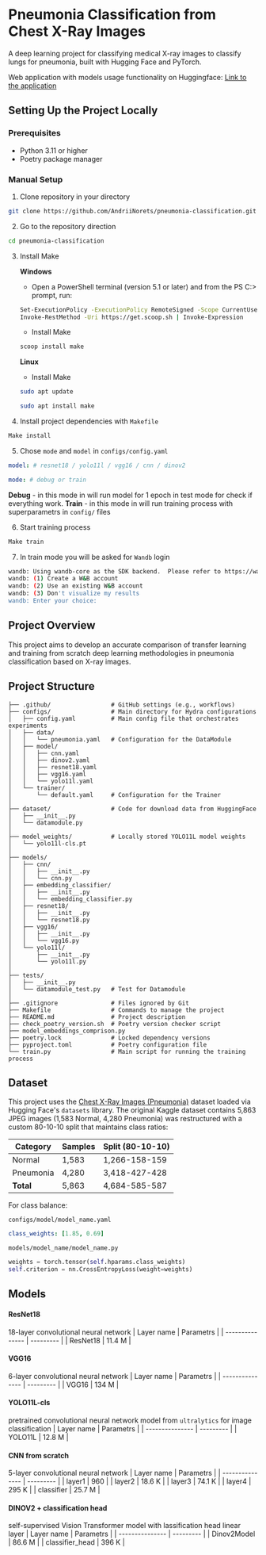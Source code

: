 # Pneumonia Classification from Chest X-Ray Images

A deep learning project for classifying medical X-ray images to classify lungs for pneumonia, built with Hugging Face and PyTorch.

Web application with models usage functionality on Huggingface: [Link to the application](<https://huggingface.co/spaces/AndriiNorets/pneumonia-classification>)

## Setting Up the Project Locally

### Prerequisites

- Python 3.11 or higher
- Poetry package manager

### Manual Setup

1. Clone repository in your directory
```bash
git clone https://github.com/AndriiNorets/pneumonia-classification.git
```
2. Go to the repository direction
```bash
cd pneumonia-classification
```

3. Install Make

    <strong>Windows</strong>

    - Open a PowerShell terminal (version 5.1 or later) and from the PS C:\> prompt, run: 
    ```bash
    Set-ExecutionPolicy -ExecutionPolicy RemoteSigned -Scope CurrentUser
    Invoke-RestMethod -Uri https://get.scoop.sh | Invoke-Expression
    ```

    - Install Make
    ```bash
    scoop install make
    ```

    <strong>Linux</strong>
    - Install Make
    ```bash
    sudo apt update
    ```

    ```bash
    sudo apt install make
    ```


4. Install project dependencies with `Makefile`
```bash
Make install
```

5. Chose `mode` and `model` in `configs/config.yaml`

```yaml
model: # resnet18 / yolo11l / vgg16 / cnn / dinov2
```

```yaml
mode: # debug or train
```

<strong>Debug</strong> - in this mode in will run model for 1 epoch in test mode for check if everything work.
<strong>Train</strong> - in this mode in will run training process with superparametrs in `config/` files

6. Start training process 
```bash
Make train
```

7. In train mode you will be asked for `Wandb` login

```bash
wandb: Using wandb-core as the SDK backend.  Please refer to https://wandb.me/wandb-core for more information.
wandb: (1) Create a W&B account
wandb: (2) Use an existing W&B account
wandb: (3) Don't visualize my results
wandb: Enter your choice: 
```



## Project Overview

This project aims to develop an accurate comparison of transfer learning and training from scratch deep learning methodologies in pneumonia classification based on X-ray images. 

## Project Structure

```
├── .github/                 # GitHub settings (e.g., workflows)
├── configs/                 # Main directory for Hydra configurations
│   ├── config.yaml          # Main config file that orchestrates experiments
│   ├── data/
│   │   └── pneumonia.yaml   # Configuration for the DataModule
│   ├── model/
│   │   ├── cnn.yaml
│   │   ├── dinov2.yaml
│   │   ├── resnet18.yaml
│   │   ├── vgg16.yaml
│   │   └── yolo11l.yaml
│   └── trainer/
│       └── default.yaml     # Configuration for the Trainer
│
├── dataset/                 # Code for download data from HuggingFace
│   ├── __init__.py
│   └── datamodule.py
│
├── model_weights/           # Locally stored YOLO11L model weights
│   └── yolo11l-cls.pt
│
├── models/                  
│   ├── cnn/
│   │   ├── __init__.py
│   │   └── cnn.py
│   ├── embedding_classifier/
│   │   ├── __init__.py
│   │   └── embedding_classifier.py
│   ├── resnet18/
│   │   ├── __init__.py
│   │   └── resnet18.py
│   ├── vgg16/
│   │   ├── __init__.py
│   │   └── vgg16.py
│   └── yolo11l/
│       ├── __init__.py
│       └── yolo11l.py
│
├── tests/                  
│   ├── __init__.py
│   └── datamodule_test.py   # Test for Datamodule  
│
├── .gitignore               # Files ignored by Git
├── Makefile                 # Commands to manage the project
├── README.md                # Project description
├── check_poetry_version.sh  # Poetry version checker script
├── model_embeddings_comprison.py 
├── poetry.lock              # Locked dependency versions
├── pyproject.toml           # Poetry configuration file
└── train.py                 # Main script for running the training process
```

## Dataset

This project uses the [Chest X-Ray Images (Pneumonia)](https://www.kaggle.com/datasets/paultimothymooney/chest-xray-pneumonia) dataset loaded via Hugging Face's `datasets` library. The original Kaggle dataset contains 5,863 JPEG images (1,583 Normal, 4,280 Pneumonia) was restructured with a custom 80-10-10 split that maintains class ratios:

| Category  | Samples | Split (80-10-10) |
| --------- | ------- | ---------------- |
| Normal    | 1,583   | 1,266-158-159    |
| Pneumonia | 4,280   | 3,418-427-428    |
| **Total** | 5,863   | 4,684-585-587    |

For class balance:

`configs/model/model_name.yaml`

```yaml
class_weights: [1.85, 0.69]
```

`models/model_name/model_name.py`

```python
weights = torch.tensor(self.hparams.class_weights)
self.criterion = nn.CrossEntropyLoss(weight=weights)
```


## Models

#### ResNet18
18-layer convolutional neural network 
| Layer name      | Parametrs |
| --------------- | --------- |
| ResNet18        | 11.4 M    |


#### VGG16
6-layer convolutional neural network 
| Layer name      | Parametrs |
| --------------- | --------- |
| VGG16           | 134 M     |

#### YOLO11L-cls
pretrained convolutional neural network model from `ultralytics` for image classification
| Layer name      | Parametrs |
| --------------- | --------- |
| YOLO11L         | 12.8 M    |

#### CNN from scratch
5-layer convolutional neural network 
| Layer name      | Parametrs |
| --------------- | --------- |
| layer1          | 960       |
| layer2          | 18.6 K    |
| layer3          | 74.1 K    |
| layer4          | 295 K     |
| classifier      | 25.7 M    |

#### DINOV2 + classification head
self-supervised Vision Transformer model with lassification head linear layer
| Layer name      | Parametrs |
| --------------- | --------- |
| Dinov2Model     | 86.6 M    |
| classifier_head | 396 K     | 

  
